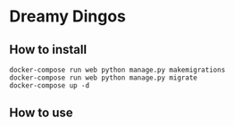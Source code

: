 # Dreamy Dingos

## How to install

```
docker-compose run web python manage.py makemigrations
docker-compose run web python manage.py migrate
docker-compose up -d
```

## How to use